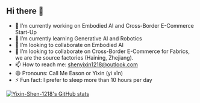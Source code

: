 ## Hi there 👋

- 🔭 I’m currently working on Embodied AI and Cross-Border E-Commerce Start-Up
- 🌱 I’m currently learning Generative AI and Robotics
- 👯 I’m looking to collaborate on Embodied AI
- 👻 I’m looking to collaborate on Cross-Border E-Commerce for Fabrics, we are the source factories (Haining, Zhejiang).
- 📫 How to reach me: shenyixin1218@outlook.com
- 😄 Pronouns: Call Me Eason or Yixin (yì xīn)
- ⚡ Fun fact: I prefer to sleep more than 10 hours per day


[![Yixin-Shen-1218's GitHub stats](https://github-readme-stats.vercel.app/api?username=Yixin-Shen-1218&show_icons=true&theme=catppuccin_latte)](https://github.com/Yixin-Shen-1218/github-readme-stats)
